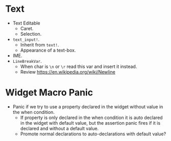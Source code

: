 # Text

* Text Editable
    - Caret.
    - Selection.
* `text_input!`.
    - Inherit from `text!`.
    - Appearance of a text-box.
* IME.
* `LineBreakVar`.
    - When char is `\n` or `\r` read this var and insert it instead. 
    - Review https://en.wikipedia.org/wiki/Newline

# Widget Macro Panic

* Panic if we try to use a property declared in the widget without value in the when condition.
    - If property is only declared in the when condition it is auto declared in the widget with default value,
      but the assertion panic fires if it is declared and without a default value.
    - Promote normal declarations to auto-declarations with default value?